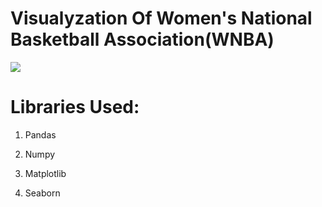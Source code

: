 # Visualyzation Of Women's National Basketball Association(WNBA)  
  

![](https://github.com/SheikhEbadaBinAshraf/Data-Visualyzation-/blob/main/VISUALIZATION.png?raw=true)  
  

# Libraries Used:  
  

1. Pandas  
  
2. Numpy  
  
3. Matplotlib  
  
4. Seaborn  
